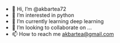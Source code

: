 - 👋 Hi, I’m @akbartea72
- 👀 I’m interested in python
- 🌱 I’m currently learning deep learning
- 💞️ I’m looking to collaborate on ...
- 📫 How to reach me akbartea@gmail.com

<!---
akbartea72/akbartea72 is a ✨ special ✨ repository because its `README.md` (this file) appears on your GitHub profile.
You can click the Preview link to take a look at your changes.
--->
